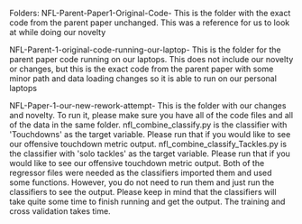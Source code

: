Folders:
NFL-Parent-Paper1-Original-Code- This is the folder with the exact code from the parent paper unchanged. This was a reference for us to look at while doing our novelty

NFL-Parent-1-original-code-running-our-laptop- This is the folder for the parent paper code running on our laptops. This does not include our novelty or changes, but this is the exact code from the parent paper
with some minor path and data loading changes so it is able to run on our personal laptops

NFL-Paper-1-our-new-rework-attempt- This is the folder with our changes and novelty. To run it, please make sure you have all of the code files and all of the data in the same folder. nfl_combine_classify.py is 
the classifier with 'Touchdowns' as the target variable. Please run that if you would like to see our offensive touchdown metric output. nfl_combine_classify_Tackles.py is the classifier with 'solo tackles' as 
the target variable. Please run that if you would like to see our offensive touchdown metric output. 
Both of the regressor files were needed as the classifiers imported them and used some functions. However, you do not need to run them and just run the classifiers to see the output. Please keep in mind that 
the classifiers will take quite some time to finish running and get the output. The training and cross validation takes time.
